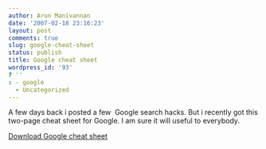 ```yaml
---
author: Arun Manivannan
date: '2007-02-18 23:16:23'
layout: post
comments: true
slug: google-cheat-sheet
status: publish
title: Google cheat sheet
wordpress_id: '93'
? ''
: - google
  - Uncategorized
---
```


A few days back i posted a few  Google search hacks. But i recently got this
two-page cheat sheet for Google. I am sure it will useful to everybody.

[Download Google cheat sheet][1]

   [1]: http://www.arunma.com/files/Google%20Cheat%20Sheet.pdf (Google cheat
sheet)

